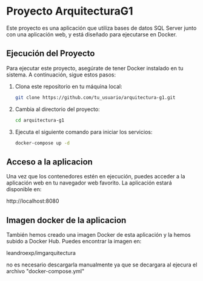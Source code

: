 # Proyecto ArquitecturaG1

Este proyecto es una aplicación que utiliza bases de datos SQL Server junto con una aplicación web, y está diseñado para ejecutarse en Docker.

## Ejecución del Proyecto

Para ejecutar este proyecto, asegúrate de tener Docker instalado en tu sistema. A continuación, sigue estos pasos:

1. Clona este repositorio en tu máquina local:

   ```bash
   git clone https://github.com/tu_usuario/arquitectura-g1.git

2. Cambia al directorio del proyecto:   
    ```bash
    cd arquitectura-g1

3. Ejecuta el siguiente comando para iniciar los servicios:
    ```bash
    docker-compose up -d

## Acceso a la aplicacion
Una vez que los contenedores estén en ejecución, puedes acceder a la aplicación web en tu navegador web favorito. La aplicación estará disponible en:

http://localhost:8080

## Imagen docker de la aplicacion
También hemos creado una imagen Docker de esta aplicación y la hemos subido a Docker Hub. Puedes encontrar la imagen en:

leandroexp/imgarquitectura

no es necesario descargarla manualmente ya que se decargara al ejecura el archivo   "docker-compose.yml"

